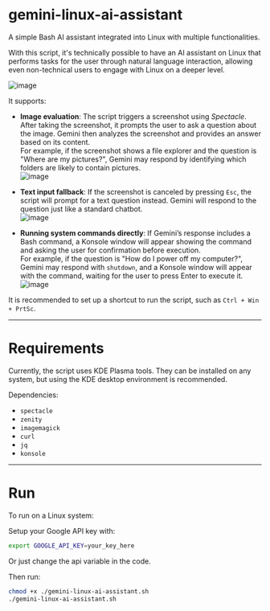 # gemini-linux-ai-assistant

A simple Bash AI assistant integrated into Linux with multiple functionalities.

With this script, it's technically possible to have an AI assistant on Linux that performs tasks for the user through natural language interaction, allowing even non-technical users to engage with Linux on a deeper level.

![image](https://github.com/user-attachments/assets/2a5bb54c-6052-4220-82ae-e9e80fb7088d)

It supports:

- **Image evaluation**: The script triggers a screenshot using *Spectacle*. After taking the screenshot, it prompts the user to ask a question about the image. Gemini then analyzes the screenshot and provides an answer based on its content.  
  For example, if the screenshot shows a file explorer and the question is "Where are my pictures?", Gemini may respond by identifying which folders are likely to contain pictures.  
  ![image](https://github.com/user-attachments/assets/d0b083f9-42e6-4671-a6d5-5fb7f835172a)

- **Text input fallback**: If the screenshot is canceled by pressing `Esc`, the script will prompt for a text question instead. Gemini will respond to the question just like a standard chatbot.  
  ![image](https://github.com/user-attachments/assets/d8106ea1-64ac-495d-b7d4-af5956270de2)

- **Running system commands directly**: If Gemini’s response includes a Bash command, a Konsole window will appear showing the command and asking the user for confirmation before execution.  
  For example, if the question is "How do I power off my computer?", Gemini may respond with `shutdown`, and a Konsole window will appear with the command, waiting for the user to press Enter to execute it.  
  ![image](https://github.com/user-attachments/assets/6814dc54-9f38-4da5-94ac-30c6688f11b4)

It is recommended to set up a shortcut to run the script, such as `Ctrl + Win + PrtSc`.

---

# Requirements

Currently, the script uses KDE Plasma tools. They can be installed on any system, but using the KDE desktop environment is recommended.

Dependencies:

- `spectacle`
- `zenity`
- `imagemagick`
- `curl`
- `jq`
- `konsole`

---

# Run

To run on a Linux system:

Setup your Google API key with:

```bash
export GOOGLE_API_KEY=your_key_here
```
Or just change the api variable in the code.

Then run:

```bash
chmod +x ./gemini-linux-ai-assistant.sh
./gemini-linux-ai-assistant.sh
```
